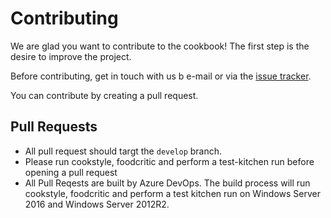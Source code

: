 # Contributing 

We are glad you want to contribute to the cookbook! The first
step is the desire to improve the project.

Before contributing, get in touch with us b e-mail or via the [issue tracker](https://github.com/btc-ag/chef-dev-express/issues). 

You can contribute by creating a pull request.

## Pull Requests

* All pull request should targt the `develop` branch.
* Please run cookstyle, foodcritic and perform a test-kitchen run before opening a pull request
* All Pull Reqests are built by Azure DevOps. 
The build process will run cookstyle, foodcritic and perform a test kitchen run on Windows Server 2016 and Windows Server 2012R2. 

